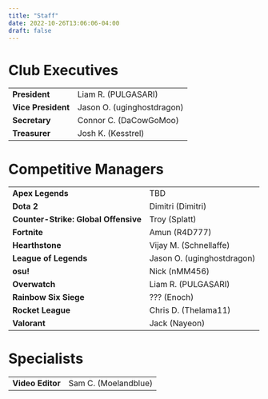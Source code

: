 ```yaml
---
title: "Staff"
date: 2022-10-26T13:06:06-04:00
draft: false
---
```


# Club Executives
|||
| --- | ----------- |
| **President** | Liam R. (PULGASARI) |
| **Vice President** | Jason O. (uginghostdragon) |
| **Secretary** | Connor C. (DaCowGoMoo) |
| **Treasurer** | Josh K. (Kesstrel) |

# Competitive Managers
| | |
| --- | ----------- |
| **Apex Legends** | TBD |
| **Dota 2** | Dimitri (Dimitri)|
| **Counter-Strike: Global Offensive**| Troy (Splatt)|
| **Fortnite** |  Amun (R4D777) |
| **Hearthstone** | Vijay M. (Schnellaffe) |
| **League of Legends** | Jason O. (uginghostdragon) |
| **osu!** | Nick (nMM456) |
| **Overwatch** | Liam R. (PULGASARI) |
| **Rainbow Six Siege** | ??? (Enoch) |
| **Rocket League** | Chris D. (Thelama11) |
| **Valorant** | Jack (Nayeon) |

# Specialists
| | |
| --- | ----------- |
| **Video Editor** | Sam C. (Moelandblue) |
